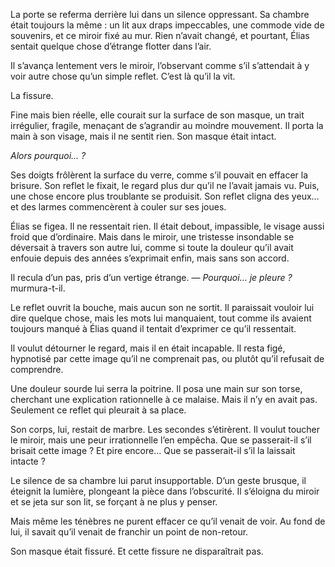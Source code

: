 La porte se referma derrière lui dans un silence oppressant. Sa chambre était toujours la même : un lit aux draps impeccables, une commode vide de souvenirs, et ce miroir fixé au mur. Rien n’avait changé, et pourtant, Élias sentait quelque chose d’étrange flotter dans l’air.

Il s’avança lentement vers le miroir, l’observant comme s’il s’attendait à y voir autre chose qu’un simple reflet. C’est là qu’il la vit.

La fissure.

Fine mais bien réelle, elle courait sur la surface de son masque, un trait irrégulier, fragile, menaçant de s’agrandir au moindre mouvement. Il porta la main à son visage, mais il ne sentit rien. Son masque était intact.

_Alors pourquoi… ?_

Ses doigts frôlèrent la surface du verre, comme s’il pouvait en effacer la brisure. Son reflet le fixait, le regard plus dur qu’il ne l’avait jamais vu. Puis, une chose encore plus troublante se produisit. Son reflet cligna des yeux… et des larmes commencèrent à couler sur ses joues.

Élias se figea. Il ne ressentait rien. Il était debout, impassible, le visage aussi froid que d’ordinaire. Mais dans le miroir, une tristesse insondable se déversait à travers son autre lui, comme si toute la douleur qu’il avait enfouie depuis des années s’exprimait enfin, mais sans son accord.

Il recula d’un pas, pris d’un vertige étrange.
— _Pourquoi… je pleure ?_ murmura-t-il.

Le reflet ouvrit la bouche, mais aucun son ne sortit. Il paraissait vouloir lui dire quelque chose, mais les mots lui manquaient, tout comme ils avaient toujours manqué à Élias quand il tentait d’exprimer ce qu’il ressentait.

Il voulut détourner le regard, mais il en était incapable. Il resta figé, hypnotisé par cette image qu’il ne comprenait pas, ou plutôt qu’il refusait de comprendre.

Une douleur sourde lui serra la poitrine. Il posa une main sur son torse, cherchant une explication rationnelle à ce malaise. Mais il n’y en avait pas. Seulement ce reflet qui pleurait à sa place.

Son corps, lui, restait de marbre. Les secondes s’étirèrent. Il voulut toucher le miroir, mais une peur irrationnelle l’en empêcha. Que se passerait-il s’il brisait cette image ? Et pire encore… Que se passerait-il s’il la laissait intacte ?

Le silence de sa chambre lui parut insupportable. D’un geste brusque, il éteignit la lumière, plongeant la pièce dans l’obscurité. Il s’éloigna du miroir et se jeta sur son lit, se forçant à ne plus y penser.

Mais même les ténèbres ne purent effacer ce qu’il venait de voir. Au fond de lui, il savait qu’il venait de franchir un point de non-retour.

Son masque était fissuré. Et cette fissure ne disparaîtrait pas.